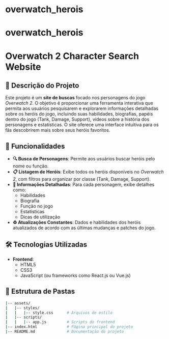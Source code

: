 # overwatch_herois
# overwatch_herois
# Overwatch 2 Character Search Website

## 📜 Descrição do Projeto

Este projeto é um **site de buscas** focado nos personagens do jogo *Overwatch 2*. O objetivo é proporcionar uma ferramenta interativa que permita aos usuários pesquisarem e explorarem informações detalhadas sobre os heróis do jogo, incluindo suas habilidades, biografias, papéis dentro do jogo (Tank, Damage, Support), vídeos sobre a história dos personagens e estatísticas. O site oferece uma interface intuitiva para os fãs descobrirem mais sobre seus heróis favoritos.

## 🚀 Funcionalidades

- **🔍 Busca de Personagens**: Permite aos usuários buscar heróis pelo nome ou função.
- **📋 Listagem de Heróis**: Exibe todos os heróis disponíveis no *Overwatch 2*, com filtros para organizar por classe (Tank, Damage, Support).
- **📝 Informações Detalhadas**: Para cada personagem, exibe detalhes como:
  - Habilidades
  - Biografia
  - Função no jogo
  - Estatísticas
  - Dicas de utilização
- **♻️ Atualizações Constantes**: Dados e habilidades dos heróis atualizados de acordo com as últimas mudanças e patches do jogo.

## 🛠️ Tecnologias Utilizadas

- **Frontend**:
  - HTML5
  - CSS3
  - JavaScript (ou frameworks como React.js ou Vue.js)

## 📁 Estrutura de Pastas

```bash
|-- assets/
|   |-- styles/
|   |   |-- style.css      # Arquivos de estilo
|   |-- scripts/
|   |   |-- app.js         # Scripts do frontend
|-- index.html             # Página principal do projeto
|-- README.md              # Documentação do projeto